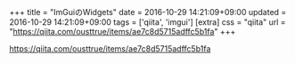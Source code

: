 +++
title = "ImGuiのWidgets"
date = 2016-10-29 14:21:09+09:00
updated = 2016-10-29 14:21:09+09:00
tags = ['qiita', 'imgui']
[extra]
css = "qiita"
url = "https://qiita.com/ousttrue/items/ae7c8d5715adffc5b1fa"
+++

<https://qiita.com/ousttrue/items/ae7c8d5715adffc5b1fa>


